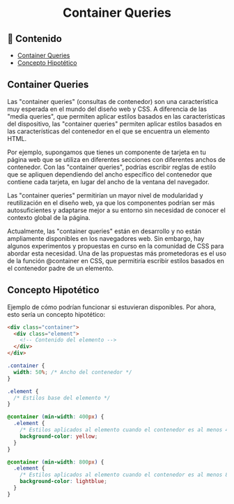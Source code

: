 <h1 align="center">Container Queries</h1>

<h2>📑 Contenido</h2>

- [Container Queries](#container-queries)
- [Concepto Hipotético](#concepto-hipotético)

## Container Queries

Las "container queries" (consultas de contenedor) son una característica muy esperada en el mundo del diseño web y CSS. A diferencia de las "media queries", que permiten aplicar estilos basados en las características del dispositivo, las "container queries" permiten aplicar estilos basados en las características del contenedor en el que se encuentra un elemento HTML.

Por ejemplo, supongamos que tienes un componente de tarjeta en tu página web que se utiliza en diferentes secciones con diferentes anchos de contenedor. Con las "container queries", podrías escribir reglas de estilo que se apliquen dependiendo del ancho específico del contenedor que contiene cada tarjeta, en lugar del ancho de la ventana del navegador.

Las "container queries" permitirían un mayor nivel de modularidad y reutilización en el diseño web, ya que los componentes podrían ser más autosuficientes y adaptarse mejor a su entorno sin necesidad de conocer el contexto global de la página.

Actualmente, las "container queries" están en desarrollo y no están ampliamente disponibles en los navegadores web. Sin embargo, hay algunos experimentos y propuestas en curso en la comunidad de CSS para abordar esta necesidad. Una de las propuestas más prometedoras es el uso de la función @container en CSS, que permitiría escribir estilos basados en el contenedor padre de un elemento.

## Concepto Hipotético

Ejemplo de cómo podrían funcionar si estuvieran disponibles. Por ahora, esto sería un concepto hipotético:

```html
<div class="container">
  <div class="element">
    <!-- Contenido del elemento -->
  </div>
</div>
```

```css
.container {
  width: 50%; /* Ancho del contenedor */
}

.element {
  /* Estilos base del elemento */
}

@container (min-width: 400px) {
  .element {
    /* Estilos aplicados al elemento cuando el contenedor es al menos 400px de ancho */
    background-color: yellow;
  }
}

@container (min-width: 800px) {
  .element {
    /* Estilos aplicados al elemento cuando el contenedor es al menos 800px de ancho */
    background-color: lightblue;
  }
}
```
